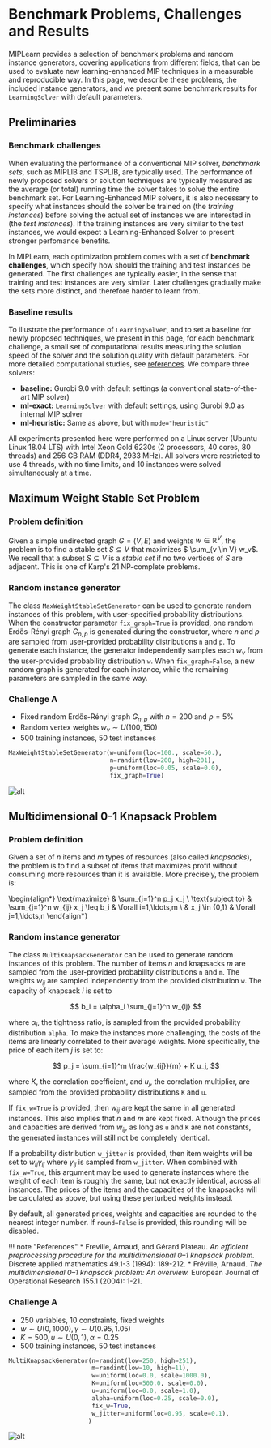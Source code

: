 # Benchmark Problems, Challenges and Results

MIPLearn provides a selection of benchmark problems and random instance generators, covering applications from different fields, that can be used to evaluate new learning-enhanced MIP techniques in a measurable and reproducible way. In this page, we describe these problems, the included instance generators, and we present some benchmark results for  `LearningSolver` with default parameters.

## Preliminaries

### Benchmark challenges

When evaluating the performance of a conventional MIP solver, *benchmark sets*, such as MIPLIB and TSPLIB, are typically used. The performance of newly proposed solvers or solution techniques are typically measured as the average (or total) running time the solver takes to solve the entire benchmark set. For Learning-Enhanced MIP solvers, it is also necessary to specify what instances should the solver be trained on (the *training instances*) before solving the actual set of instances we are interested in (the *test instances*). If the training instances are very similar to the test instances, we would expect a Learning-Enhanced Solver to present stronger perfomance benefits.

In MIPLearn, each optimization problem comes with a set of **benchmark challenges**, which specify how should the training and test instances be generated. The first challenges are typically easier, in the sense that training and test instances are very similar. Later challenges gradually make the sets more distinct, and therefore harder to learn from.

### Baseline results

To illustrate the performance of `LearningSolver`, and to set a baseline for newly proposed techniques, we present in this page, for each benchmark challenge, a small set of computational results measuring the solution speed of the solver and the solution quality with default parameters. For more detailed computational studies, see [references](about.md#references). We compare three solvers:

* **baseline:** Gurobi 9.0 with default settings (a conventional state-of-the-art MIP solver)
* **ml-exact:** `LearningSolver` with default settings, using Gurobi 9.0 as internal MIP solver
* **ml-heuristic:** Same as above, but with `mode="heuristic"`

All experiments presented here were performed on a Linux server (Ubuntu Linux 18.04 LTS) with Intel Xeon Gold 6230s (2 processors, 40 cores, 80 threads) and 256 GB RAM (DDR4, 2933 MHz). All solvers were restricted to use 4 threads, with no time limits, and 10 instances were solved simultaneously at a time.

## Maximum Weight Stable Set Problem

### Problem definition

Given a simple undirected graph $G=(V,E)$ and weights $w \in \mathbb{R}^V$, the problem is to find a stable set $S \subseteq V$ that maximizes $ \sum_{v \in V} w_v$. We recall that a subset $S \subseteq V$ is a *stable set* if no two vertices of $S$ are adjacent. This is one of Karp's 21 NP-complete problems.

### Random instance generator

The class `MaxWeightStableSetGenerator` can be used to generate random instances of this problem, with user-specified probability distributions. When the constructor parameter `fix_graph=True` is provided, one random Erdős-Rényi graph $G_{n,p}$ is generated during the constructor, where $n$ and $p$ are sampled from user-provided probability distributions `n` and `p`. To generate each instance, the generator independently samples each $w_v$ from the user-provided probability distribution `w`. When `fix_graph=False`, a new random graph is generated for each instance, while the remaining parameters are sampled in the same way.

### Challenge A

* Fixed random Erdős-Rényi graph $G_{n,p}$ with $n=200$ and $p=5\%$
* Random vertex weights $w_v \sim U(100, 150)$
* 500 training instances, 50 test instances

```python
MaxWeightStableSetGenerator(w=uniform(loc=100., scale=50.),
                            n=randint(low=200, high=201),
                            p=uniform(loc=0.05, scale=0.0),
                            fix_graph=True)
```

![alt](figures/benchmark_stab_a.png)

## Multidimensional 0-1 Knapsack Problem

### Problem definition

Given a set of $n$ items and $m$ types of resources (also called *knapsacks*), the problem is to find a subset of items that maximizes profit without consuming more resources than it is available. More precisely, the problem is:

\begin{align*}
    \text{maximize}
        & \sum_{j=1}^n p_j x_j
        \\
    \text{subject to}
        & \sum_{j=1}^n w_{ij} x_j \leq b_i
        & \forall i=1,\ldots,m \\
    & x_j \in \{0,1\}
        & \forall j=1,\ldots,n
\end{align*}

### Random instance generator

The class `MultiKnapsackGenerator` can be used to generate random instances of this problem. The number of items $n$ and knapsacks $m$ are sampled from the user-provided probability distributions `n` and `m`. The weights $w_{ij}$ are sampled independently from the provided distribution `w`. The capacity of knapsack $i$ is set to

$$
    b_i = \alpha_i \sum_{j=1}^n w_{ij}
$$

where $\alpha_i$, the tightness ratio, is sampled from the provided probability
distribution `alpha`. To make the instances more challenging, the costs of the items
are linearly correlated to their average weights. More specifically, the price of each
item $j$ is set to:

$$
    p_j = \sum_{i=1}^m \frac{w_{ij}}{m} + K  u_j,
$$

where $K$, the correlation coefficient, and $u_j$, the correlation multiplier, are sampled
from the provided probability distributions `K` and `u`.

If `fix_w=True` is provided, then $w_{ij}$ are kept the same in all generated instances. This also implies that $n$ and $m$ are kept fixed. Although the prices and capacities are derived from $w_{ij}$, as long as `u` and `K` are not constants, the generated instances will still not be completely identical.


If a probability distribution `w_jitter` is provided, then item weights will be set to $w_{ij} \gamma_{ij}$ where $\gamma_{ij}$ is sampled from `w_jitter`. When combined with `fix_w=True`, this argument may be used to generate instances where the weight of each item is roughly the same, but not exactly identical, across all instances. The prices of the items and the capacities of the knapsacks will be calculated as above, but using these perturbed weights instead.

By default, all generated prices, weights and capacities are rounded to the nearest integer number. If `round=False` is provided, this rounding will be disabled.


!!! note "References"
    * Freville, Arnaud, and Gérard Plateau. *An efficient preprocessing procedure for the multidimensional 0–1 knapsack problem.* Discrete applied mathematics 49.1-3 (1994): 189-212.
    * Fréville, Arnaud. *The multidimensional 0–1 knapsack problem: An overview.* European Journal of Operational Research 155.1 (2004): 1-21.
    
### Challenge A

* 250 variables, 10 constraints, fixed weights
* $w \sim U(0, 1000), \gamma \sim U(0.95, 1.05)$
* $K = 500, u \sim U(0, 1), \alpha = 0.25$
* 500 training instances, 50 test instances


```python
MultiKnapsackGenerator(n=randint(low=250, high=251),
                       m=randint(low=10, high=11),
                       w=uniform(loc=0.0, scale=1000.0),
                       K=uniform(loc=500.0, scale=0.0),
                       u=uniform(loc=0.0, scale=1.0),
                       alpha=uniform(loc=0.25, scale=0.0),
                       fix_w=True,
                       w_jitter=uniform(loc=0.95, scale=0.1),
                      )
```

![alt](figures/benchmark_knapsack_a.png)
